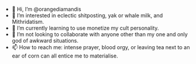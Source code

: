 - 👋 Hi, I’m @orangediamandis
- 👀 I’m interested in eclectic shitposting, yak or whale milk, and Mithridatism.
- 🌱 I’m currently learning to use monetize my cult personality. 
- 💞️ I’m not looking to collaborate with anyone other than my one and only god of awkward situations.
- 📫 How to reach me: intense prayer, blood orgy, or leaving tea next to an ear of corn can all entice me to materialise.

<!---
orangediamandis/orangediamandis is a ✨ special ✨ repository because its `README.md` (this file) appears on your GitHub profile.
You can click the Preview link to take a look at your changes.
--->
